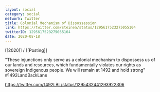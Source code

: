 ```yaml
---
layout: social
category: social
network: Twitter
title: Colonial Mechanism of Dispossession
link: https://twitter.com/steinea/status/1295617523275055104
twitterID: 1295617523275055104
date: 2020-08-18
---
```


[[2020]] / [[Posting]]

"These injunctions only serve as a colonial mechanism to dispossess us of our lands and resources, which fundamentally violates our rights as sovereign Indigenous people. We will remain at 1492 and hold strong" #1492LandBackLane

<https://twitter.com/1492LBL/status/1295432441293922306>
